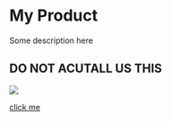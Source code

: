 # My Product
Some description here

## DO NOT ACUTALL US THIS

<img src="https://i.imgur.com/QcpgV.gif"/>

<a href="osbornm.com">click me</a>
